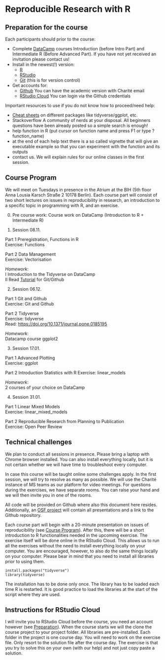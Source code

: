 # Reproducible Research with R

## Preparation for the course

Each participants should prior to the course:

* Complete [DataCamp](https://learn.datacamp.com/) courses Introduction (before Intro Part) and Intermediate R (Before Advanced Part). If you have not yet received an invitation please contact us!
* Install in the newest(!) version:  
  + [R](https://cran.r-project.org/)
  + [RStudio](https://rstudio.com/products/rstudio/download/)  
  + [Git](https://git-scm.com/) (this is for version control)
* Get accounts for:
  + [Github](https://github.com/) You can have the academic version with Charité email
  + [RStudio Cloud](https://rstudio.cloud) You can login via the Github credentials  

Important resources to use if you do not know how to proceed/need help:

* [Cheat sheets](https://rstudio.com/resources/cheatsheets/) on different packages like tidyverse/ggplot, etc. 
* Stackoverflow A community of nerds at your disposal. All beginners questions have been already posted so a simple search is enough!
* help function in R (put cursor on function name and press F1 or type ?function_name)
* at the end of each help text there is a so called vignette that will give an executable example so that you can experiment with the function and its outputs
* contact us. We will explain rules for our online classes in the first session.

## Course Program

We will meet on Tuesdays in presence in the Atrium at the BIH (5th floor Anna Lousia Karsch Straße 2 10178 Berlin). Each course part will consist of two short lectures on issues in reproducibility in research, an introduction to a specific topic in programming with R, and an exercise.  

0. Pre course work: Course work on DataCamp (Introduction to R + Intermediate R)  

1. Session 08.11. 

Part 1 Preregistration, Functions in R  
   Exercise: Functions 
   
Part 2 Data Management  
   Exercise: Vectorisation  

*Homework*:  
I Introduction to the Tidyverse on DataCamp  
II  Read [Tutorial](https://doi.org/10.1177/2515245918754826) for Git/Github  

2. Session 06.12.  

Part 1 Git and Github  
   Exercise: Git and Github  

Part 2 Tidyverse  
   Exercise: tidyverse  
   Read: https://doi.org/10.1371/journal.pone.0185195  

*Homework*:  
Datacamp course ggplot2   

3. Session 17.01.  

Part 1 Advanced Plotting  
   Exercise: ggplot  
   
Part 2 Introduction Statistics with R 
   Exercise: linear_models  
   
*Homework*:  
2 courses of your choice on DataCamp  

4. Session 31.01.  

Part 1 Linear Mixed Models    
   Exercise: linear_mixed_models  
   
Part 2 Reproducible Research from Planning to Publication  
   Exercise: Open Peer Review  

## Technical challenges

We plan to conduct all sessions in presence. Please bring a laptop with Chrome browser installed. You can also install everything locally, but it is not certain whether we will have time to troubleshoot every computer.

In case this course will be taught online some challenges apply. In the first session, we will try to resolve as many as possible. We will use the Charité instance of MS teams as our platform for video meetings. For questions during the exercises, we have separate rooms. You can raise your hand and we will then invite you in one of the rooms.  

All code will be provided on Github where also this document here resides. Additionally, an [OSF project](https://osf.io/wvdxy/) will contain all presentations and a link to the Github repository.  

Each course part will begin with a 20-minute presentation on issues of reproducibility (see [Course Program](#Course-Program)). After this, there will be a short introduction to R functionalities needed in the upcoming exercise. The exercise itself will be done online in the RStudio Cloud. This allows us to run all the exercises without the need to install everything locally on your computer. You are encouraged, however, to also do the same things locally on your computer. Please bear in mind that you need to install all libraries prior to using them.


    install.packages("tidyverse")
    library(tidyverse)

The installation has to be done only once. The library has to be loaded each time R is restarted.
It is good practice to load the libraries at the start of the script where they are used.

## Instructions for RStudio Cloud

I will invite you to RStudio Cloud before the course, you need an account however (see [Preparation](#Preparation-for-the-course)). When the course starts we will the clone the course project to your project folder. All libraries are pre-installed. Each folder in the project is one course day. You will need to work on the exercise file. Only resort to the solution file after the course day. The exercise is that you try to solve this on your own (with our help) and not just copy paste a solution.





